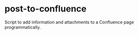 # post-to-confluence
Script to add information and attachments to a Confluence page programmatically.
